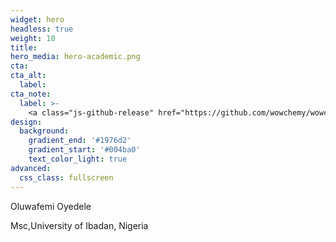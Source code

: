 ```yaml
---
widget: hero
headless: true
weight: 10
title: 
hero_media: hero-academic.png
cta:
cta_alt:
  label: 
cta_note: 
  label: >-
    <a class="js-github-release" href="https://github.com/wowchemy/wowchemy-hugo-themes/releases" data-repo="wowchemy/wowchemy-hugo-themes"><!-- V --></a><div style="text-shadow: none;"><a class="github-button" href="https://github.com/wowchemy/wowchemy-hugo-themes" data-icon="octicon-star" data-size="large" data-show-count="true" aria-label="Star"></a></div><div style="text-shadow: none;"><a class="github-button" href="https://github.com/wowchemy/starter-hugo-academic" data-icon="octicon-star" data-size="large" data-show-count="true" aria-label="Star"></a></div>
design:
  background: 
    gradient_end: '#1976d2'
    gradient_start: '#004ba0'
    text_color_light: true
advanced:
  css_class: fullscreen
---
```

  Oluwafemi Oyedele

   Msc,University of Ibadan, Nigeria


